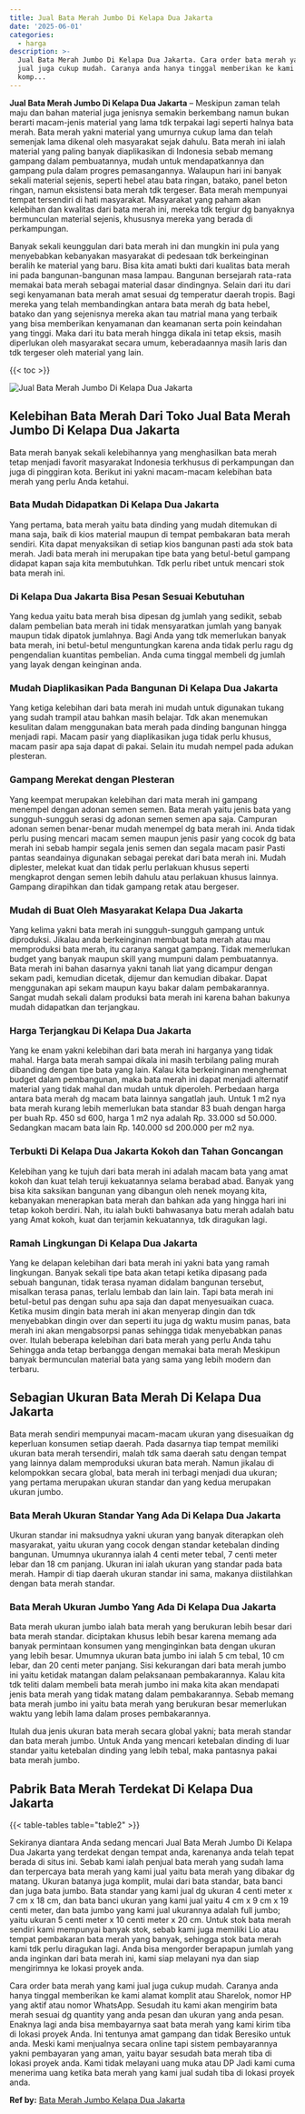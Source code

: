 ```yaml
---
title: Jual Bata Merah Jumbo Di Kelapa Dua Jakarta
date: '2025-06-01'
categories:
  - harga
description: >-
  Jual Bata Merah Jumbo Di Kelapa Dua Jakarta. Cara order bata merah yang kami
  jual juga cukup mudah. Caranya anda hanya tinggal memberikan ke kami alamat
  komp...
---
```


**Jual Bata Merah Jumbo Di Kelapa Dua Jakarta** – Meskipun zaman telah maju dan bahan material juga jenisnya semakin berkembang namun bukan berarti macam-jenis material yang lama tdk terpakai lagi seperti halnya bata merah. Bata merah yakni material yang umurnya cukup lama dan telah semenjak lama dikenal oleh masyarakat sejak dahulu. Bata merah ini ialah material yang paling banyak diaplikasikan di Indonesia sebab memang gampang dalam pembuatannya, mudah untuk mendapatkannya dan gampang pula dalam progres pemasangannya. Walaupun hari ini banyak sekali material sejenis, seperti hebel atau bata ringan, batako, panel beton ringan, namun eksistensi bata merah tdk tergeser. Bata merah mempunyai tempat tersendiri di hati masyarakat. Masyarakat yang paham akan kelebihan dan kwalitas dari bata merah ini, mereka tdk tergiur dg banyaknya bermunculan material sejenis, khususnya mereka yang berada di perkampungan.

Banyak sekali keunggulan dari bata merah ini dan mungkin ini pula yang menyebabkan kebanyakan masyarakat di pedesaan tdk berkeinginan beralih ke material yang baru. Bisa kita amati bukti dari kualitas bata merah ini pada bangunan-bangunan masa lampau. Bangunan bersejarah rata-rata memakai bata merah sebagai material dasar dindingnya. Selain dari itu dari segi kenyamanan bata merah amat sesuai dg temperatur daerah tropis. Bagi mereka yang telah membandingkan antara bata merah dg bata hebel, batako dan yang sejenisnya mereka akan tau matrial mana yang terbaik yang bisa memberikan kenyamanan dan keamanan serta poin keindahan yang tinggi. Maka dari itu bata merah hingga dikala ini tetap eksis, masih diperlukan oleh masyarakat secara umum, keberadaannya masih laris dan tdk tergeser oleh material yang lain.

{{< toc >}}

![Jual Bata Merah Jumbo Di Kelapa Dua Jakarta](/images/jual-bata-merah-08.png)

## Kelebihan Bata Merah Dari Toko Jual Bata Merah Jumbo Di Kelapa Dua Jakarta

Bata merah banyak sekali kelebihannya yang menghasilkan bata merah tetap menjadi favorit masyarakat Indonesia terkhusus di perkampungan dan juga di pinggiran kota. Berikut ini yakni macam-macam kelebihan bata merah yang perlu Anda ketahui.

### Bata Mudah Didapatkan Di Kelapa Dua Jakarta

Yang pertama, bata merah yaitu bata dinding yang mudah ditemukan di mana saja, baik di kios material maupun di tempat pembakaran bata merah sendiri. Kita dapat menyaksikan di setiap kios bangunan pasti ada stok bata merah. Jadi bata merah ini merupakan tipe bata yang betul-betul gampang didapat kapan saja kita membutuhkan. Tdk perlu ribet untuk mencari stok bata merah ini.

### Di Kelapa Dua Jakarta Bisa Pesan Sesuai Kebutuhan

Yang kedua yaitu bata merah bisa dipesan dg jumlah yang sedikit, sebab dalam pembelian bata merah ini tidak mensyaratkan jumlah yang banyak maupun tidak dipatok jumlahnya. Bagi Anda yang tdk memerlukan banyak bata merah, ini betul-betul menguntungkan karena anda tidak perlu ragu dg pengendalian kuantitas pembelian. Anda cuma tinggal membeli dg jumlah yang layak dengan keinginan anda.

### Mudah Diaplikasikan Pada Bangunan Di Kelapa Dua Jakarta

Yang ketiga kelebihan dari bata merah ini mudah untuk digunakan tukang yang sudah trampil atau bahkan masih belajar. Tdk akan menemukan kesulitan dalam menggunakan bata merah pada dinding bangunan hingga menjadi rapi. Macam pasir yang diaplikasikan juga tidak perlu khusus, macam pasir apa saja dapat di pakai. Selain itu mudah nempel pada adukan plesteran.

### Gampang Merekat dengan Plesteran

Yang keempat merupakan kelebihan dari mata merah ini gampang menempel dengan adonan semen semen. Bata merah yaitu jenis bata yang sungguh-sungguh serasi dg adonan semen semen apa saja. Campuran adonan semen benar-benar mudah menempel dg bata merah ini. Anda tidak perlu pusing mencari macam semen maupun jenis pasir yang cocok dg bata merah ini sebab hampir segala jenis semen dan segala macam pasir Pasti pantas seandainya digunakan sebagai perekat dari bata merah ini. Mudah diplester, melekat kuat dan tidak perlu perlakuan khusus seperti mengkaprot dengan semen lebih dahulu atau perlakuan khusus lainnya. Gampang dirapihkan dan tidak gampang retak atau bergeser.

### Mudah di Buat Oleh Masyarakat Kelapa Dua Jakarta

Yang kelima yakni bata merah ini sungguh-sungguh gampang untuk diproduksi. Jikalau anda berkeinginan membuat bata merah atau mau memproduksi bata merah, itu caranya sangat gampang. Tidak memerlukan budget yang banyak maupun skill yang mumpuni dalam pembuatannya. Bata merah ini bahan dasarnya yakni tanah liat yang dicampur dengan sekam padi, kemudian dicetak, dijemur dan kemudian dibakar. Dapat menggunakan api sekam maupun kayu bakar dalam pembakarannya. Sangat mudah sekali dalam produksi bata merah ini karena bahan bakunya mudah didapatkan dan terjangkau.

### Harga Terjangkau Di Kelapa Dua Jakarta

Yang ke enam yakni kelebihan dari bata merah ini harganya yang tidak mahal. Harga bata merah sampai dikala ini masih terbilang paling murah dibanding dengan tipe bata yang lain. Kalau kita berkeinginan menghemat budget dalam pembangunan, maka bata merah ini dapat menjadi alternatif material yang tidak mahal dan mudah untuk diperoleh. Perbedaan harga antara bata merah dg macam bata lainnya sangatlah jauh. Untuk 1 m2 nya bata merah kurang lebih memerlukan bata standar 83 buah dengan harga per buah Rp. 450 sd 600, harga 1 m2 nya adalah Rp. 33.000 sd 50.000. Sedangkan macam bata lain Rp. 140.000 sd 200.000 per m2 nya.

### Terbukti Di Kelapa Dua Jakarta Kokoh dan Tahan Goncangan

Kelebihan yang ke tujuh dari bata merah ini adalah macam bata yang amat kokoh dan kuat telah teruji kekuatannya selama berabad abad. Banyak yang bisa kita saksikan bangunan yang dibangun oleh nenek moyang kita, kebanyakan menerapkan bata merah dan bahkan ada yang hingga hari ini tetap kokoh berdiri. Nah, itu ialah bukti bahwasanya batu merah adalah batu yang Amat kokoh, kuat dan terjamin kekuatannya, tdk diragukan lagi.

### Ramah Lingkungan Di Kelapa Dua Jakarta

Yang ke delapan kelebihan dari bata merah ini yakni bata yang ramah lingkungan. Banyak sekali tipe bata akan tetapi ketika dipasang pada sebuah bangunan, tidak terasa nyaman didalam bangunan tersebut, misalkan terasa panas, terlalu lembab dan lain lain. Tapi bata merah ini betul-betul pas dengan suhu apa saja dan dapat menyesuaikan cuaca. Ketika musim dingin bata merah ini akan menyerap dingin dan tdk menyebabkan dingin over dan seperti itu juga dg waktu musim panas, bata merah ini akan mengabsorpsi panas sehingga tidak menyebabkan panas over. Itulah beberapa kelebihan dari bata merah yang perlu Anda tahu Sehingga anda tetap berbangga dengan memakai bata merah Meskipun banyak bermunculan material bata yang sama yang lebih modern dan terbaru.

## Sebagian Ukuran Bata Merah Di Kelapa Dua Jakarta

Bata merah sendiri mempunyai macam-macam ukuran yang disesuaikan dg keperluan konsumen setiap daerah. Pada dasarnya tiap tempat memiliki ukuran bata merah tersendiri, malah tdk sama daerah satu dengan tempat yang lainnya dalam memproduksi ukuran bata merah. Namun jikalau di kelompokkan secara global, bata merah ini terbagi menjadi dua ukuran; yang pertama merupakan ukuran standar dan yang kedua merupakan ukuran jumbo.

### Bata Merah Ukuran Standar Yang Ada Di Kelapa Dua Jakarta

Ukuran standar ini maksudnya yakni ukuran yang banyak diterapkan oleh masyarakat, yaitu ukuran yang cocok dengan standar ketebalan dinding bangunan. Umumnya ukurannya ialah 4 centi meter tebal, 7 centi meter lebar dan 18 cm panjang. Ukuran ini ialah ukuran yang standar pada bata merah. Hampir di tiap daerah ukuran standar ini sama, makanya diistilahkan dengan bata merah standar.

### Bata Merah Ukuran Jumbo Yang Ada Di Kelapa Dua Jakarta

Bata merah ukuran jumbo ialah bata merah yang berukuran lebih besar dari bata merah standar. diciptakan khusus lebih besar karena memang ada banyak permintaan konsumen yang menginginkan bata dengan ukuran yang lebih besar. Umumnya ukuran bata jumbo ini ialah 5 cm tebal, 10 cm lebar, dan 20 centi meter panjang. Sisi kekurangan dari bata merah jumbo ini yaitu ketidak matangan dalam pelaksanaan pembakarannya. Kalau kita tdk teliti dalam membeli bata merah jumbo ini maka kita akan mendapati jenis bata merah yang tidak matang dalam pembakarannya. Sebab memang bata merah jumbo ini yaitu bata merah yang berukuran besar memerlukan waktu yang lebih lama dalam proses pembakarannya.

Itulah dua jenis ukuran bata merah secara global yakni; bata merah standar dan bata merah jumbo. Untuk Anda yang mencari ketebalan dinding di luar standar yaitu ketebalan dinding yang lebih tebal, maka pantasnya pakai bata merah jumbo.

## Pabrik Bata Merah Terdekat Di Kelapa Dua Jakarta

{{< table-tables table="table2" >}}

Sekiranya diantara Anda sedang mencari Jual Bata Merah Jumbo Di Kelapa Dua Jakarta yang terdekat dengan tempat anda, karenanya anda telah tepat berada di situs ini. Sebab kami ialah penjual bata merah yang sudah lama dan terpercaya bata merah yang kami jual yaitu bata merah yang dibakar dg matang. Ukuran batanya juga komplit, mulai dari bata standar, bata banci dan juga bata jumbo. Bata standar yang kami jual dg ukuran 4 centi meter x 7 cm x 18 cm, dan bata banci ukuran yang kami jual yaitu 4 cm x 9 cm x 19 centi meter, dan bata jumbo yang kami jual ukurannya adalah full jumbo; yaitu ukuran 5 centi meter x 10 centi meter x 20 cm. Untuk stok bata merah sendiri kami mempunyai banyak stok, sebab kami juga memiliki Lio atau tempat pembakaran bata merah yang banyak, sehingga stok bata merah kami tdk perlu diragukan lagi. Anda bisa mengorder berapapun jumlah yang anda inginkan dari bata merah ini, kami siap melayani nya dan siap mengirimnya ke lokasi proyek anda.

Cara order bata merah yang kami jual juga cukup mudah. Caranya anda hanya tinggal memberikan ke kami alamat komplit atau Sharelok, nomor HP yang aktif atau nomor WhatsApp. Sesudah itu kami akan mengirim bata merah sesuai dg quantity yang anda pesan dan ukuran yang anda pesan. Enaknya lagi anda bisa membayarnya saat bata merah yang kami kirim tiba di lokasi proyek Anda. Ini tentunya amat gampang dan tidak Beresiko untuk anda. Meski kami menjualnya secara online tapi sistem pembayarannya yakni pembayaran yang aman, yaitu bayar sesudah bata merah tiba di lokasi proyek anda. Kami tidak melayani uang muka atau DP Jadi kami cuma menerima uang ketika bata merah yang kami jual sudah tiba di lokasi proyek anda.

**Ref by:** [Bata Merah Jumbo Kelapa Dua Jakarta](https://id.wikipedia.org/wiki/Bata)

